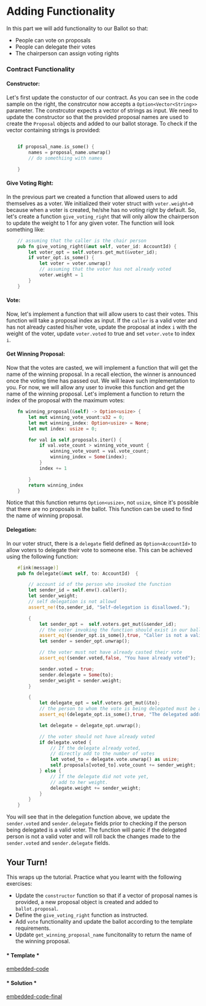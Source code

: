 Adding Functionality
===

In this part we will add functionality to our Ballot so that:
- People can vote on proposals
- People can delegate their votes
- The chairperson can assign voting rights


### Contract Functionality

#### **Constructor**:
Let's first update the constuctor of our contract. As you can see in the code sample on the right, the constrcutor now accepts a `Option<Vector<String>>` parameter. The constrcutor expects a vector of strings as input. We need to update the constructor so that the provided proposal names are used to create the `Proposal` objects and added to our ballot storage. To check if the vector containing strings is provided:

```rust

    if proposal_name.is_some() {
        names = proposal_name.unwrap()
        // do somethiing with names 

    }
```

#### **Give Voting Right:**
In the previous part we created a function that allowed users to add themselves as a voter. We initialized their voter struct with `voter.weight=0` because when a voter is created, he/she has no voting right by default. So, let's create a function `give_voting_right` that will only allow the chairperson to update the weight to 1 for any given voter. The function will look something like:

```rust
    // assuming that the caller is the chair person
    pub fn give_voting_right(&mut self, voter_id: AccountId) {
        let voter_opt = self.voters.get_mut(&voter_id);
        if voter_opt.is_some() {
            let voter = voter.unwrap()
            // assuming that the voter has not already voted
            voter.weight = 1
        }
    }
```


#### **Vote:**
Now, let's implement a function that will allow users to cast their votes. This function will take a proposal index as input. If the `caller` is a valid voter and has not already casted his/her vote, update the proposal at index `i` with the weight of the voter, update `voter.voted` to true and set `voter.vote` to index `i`.


#### **Get Winning Proposal:**
Now that the votes are casted, we will implement a function that will get the name of the winning proposal. In  a recall election, the winner is announced once the voting time has passed out. We will leave such implementation to you. For now, we will allow any user to invoke this function and get the name of the winning proposal. Let's implement a function to return the index of the proposal with the maximum votes:
```rust
    fn winning_proposal(&self) -> Option<usize> {
        let mut winning_vote_vount:u32 = 0;
        let mut winning_index: Option<usize> = None;
        let mut index: usize = 0;

        for val in self.proposals.iter() {
            if val.vote_count > winning_vote_vount {
                winning_vote_vount = val.vote_count;
                winning_index = Some(index);
            }
            index += 1

        }
        return winning_index
    }
```
Notice that this function returns `Option<usize>`, not `usize`, since it's possible that there are no proposals in the ballot. This function can be used to find the name of winning proposal.

#### **Delegation:**
In our voter struct, there is a `delegate` field defined as `Option<AccountId>` to allow voters to delegate their vote to someone else. This can be achieved using the following function: 
```rust 
    #[ink(message)]
    pub fn delegate(&mut self, to: AccountId)  {

        // account id of the person who invoked the function
        let sender_id = self.env().caller();
        let sender_weight;
        // self delegation is not allowd
        assert_ne!(to,sender_id, "Self-delegation is disallowed.");

        {
            let sender_opt =  self.voters.get_mut(&sender_id);
            // the voter invoking the function should exist in our ballot
            assert_eq!(sender_opt.is_some(),true, "Caller is not a valid voter");
            let sender = sender_opt.unwrap();

            // the voter must not have already casted their vote
            assert_eq!(sender.voted,false, "You have already voted");

            sender.voted = true;
            sender.delegate = Some(to);
            sender_weight = sender.weight;
        }

        {
            let delegate_opt = self.voters.get_mut(&to);
            // the person to whom the vote is being delegated must be a valid voter
            assert_eq!(delegate_opt.is_some(),true, "The delegated address is not valid");

            let delegate = delegate_opt.unwrap();

            // the voter should not have already voted
            if delegate.voted {
                // If the delegate already voted,
                // directly add to the number of votes
                let voted_to = delegate.vote.unwrap() as usize;
                self.proposals[voted_to].vote_count += sender_weight;
            } else {
                // If the delegate did not vote yet,
                // add to her weight.
                delegate.weight += sender_weight;
            }
        }
    }
```
You will see that in the delegation function above, we update the `sender.voted` and `sender.delegate` fields prior to checking if the person being delegated is a valid voter. The function will panic if the delegated person is not a valid voter and will roll back the changes made to the `sender.voted` and `sender.delegate` fields.


## Your Turn!
This wraps up the tutorial. Practice what you learnt with the following exercises: 
- Update the `constructor` function so that if a vector of proposal names is provided, a new proposal object is created and added to `ballot.proposal`.
- Define the `give_voting_right` function as instructed.
- Add `vote` functionality and update the ballot according to the template requirements.
- Update `get_winning_proposal_name` funcitonality to return the name of the winning proposal.


<!-- tabs:start -->

#### * Template *

[embedded-code](./assets/5.3-template.rs ':include :type=code embed-template')

#### * Solution *

[embedded-code-final](./assets/5.3-solution.rs ':include :type=code embed-final')

<!-- tabs:end -->